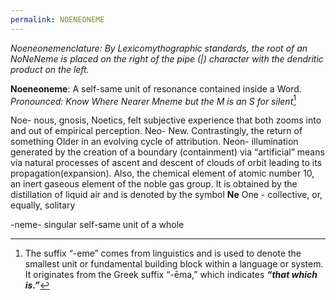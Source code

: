 ```yaml
---
permalink: NOENEONEME
---
```


*Noeneonemenclature:*
*By Lexicomythographic standards, the root of an NoNeNeme is placed on the right of the pipe (|) character with the dendritic product on the left.*

**Noeneoneme**: A self-same unit of resonance contained inside a Word.
*Pronounced: Know Where Nearer Mneme but the M is an S for silent*[^eme]

Noe- nous, gnosis, Noetics, felt subjective experience that both zooms into and out of empirical perception.
Neo- New. Contrastingly, the return of something Older in an evolving cycle of attribution.
Neon- illumination generated by the creation of a boundary (containment) via “artificial” means via natural processes of ascent and descent of clouds of orbit leading to its propagation(expansion). Also, the chemical element of atomic number 10, an inert gaseous element of the noble gas group. It is obtained by the distillation of liquid air and is denoted by the symbol **Ne**
One - collective, or, equally, solitary

-neme- singular self-same unit of a whole

[^eme]: The suffix “-eme” comes from linguistics and is used to denote the smallest unit or fundamental building block within a language or system. It originates from the Greek suffix “-ēma,” which indicates ***“that which is.”***
